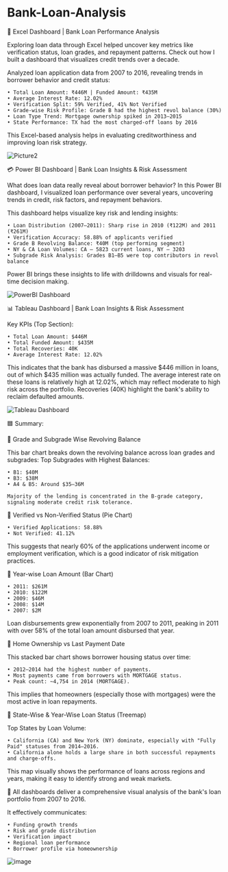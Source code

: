# Bank-Loan-Analysis

📘 Excel Dashboard | Bank Loan Performance Analysis

Exploring loan data through Excel helped uncover key metrics like verification status, loan grades, and repayment patterns. Check out how I built a dashboard that visualizes credit trends over a decade.

Analyzed loan application data from 2007 to 2016, revealing trends in borrower behavior and credit status:

	• Total Loan Amount: ₹446M | Funded Amount: ₹435M
	• Average Interest Rate: 12.02%
	• Verification Split: 59% Verified, 41% Not Verified
	• Grade-wise Risk Profile: Grade B had the highest revol balance (30%)
	• Loan Type Trend: Mortgage ownership spiked in 2013–2015
	• State Performance: TX had the most charged-off loans by 2016

This Excel-based analysis helps in evaluating creditworthiness and improving loan risk strategy.


![Picture2](https://github.com/user-attachments/assets/ec55b165-164f-42b3-bba5-97a57bfbffc1)


💳 Power BI Dashboard | Bank Loan Insights & Risk Assessment

What does loan data really reveal about borrower behavior? In this Power BI dashboard, I visualized loan performance over several years, uncovering trends in credit, risk factors, and repayment behaviors.

This dashboard helps visualize key risk and lending insights:

	• Loan Distribution (2007–2011): Sharp rise in 2010 (₹122M) and 2011 (₹261M)
	• Verification Accuracy: 58.88% of applicants verified
	• Grade B Revolving Balance: ₹40M (top performing segment)
	• NY & CA Loan Volumes: CA – 5823 current loans, NY – 3203
	• Subgrade Risk Analysis: Grades B1–B5 were top contributors in revol balance

Power BI brings these insights to life with drilldowns and visuals for real-time decision making.


![PowerBI Dashboard](https://github.com/user-attachments/assets/b5d7d9ec-b816-4baf-979d-ebb4a8157773)

📊 Tableau Dashboard | Bank Loan Insights & Risk Assessment

Key KPIs (Top Section):

	• Total Loan Amount: $446M
	• Total Funded Amount: $435M
	• Total Recoveries: 40K
	• Average Interest Rate: 12.02%

This indicates that the bank has disbursed a massive $446 million in loans, out of which $435 million was actually funded. The average interest rate on these loans is relatively high at 12.02%, which may reflect moderate to high risk across the portfolio. Recoveries (40K) highlight the bank's ability to reclaim defaulted amounts.


![Tableau Dashboard](https://github.com/user-attachments/assets/397fc80d-c3e8-466b-8ea0-ea4fe4416c78)


🟦 Summary:

🔹 Grade and Subgrade Wise Revolving Balance

This bar chart breaks down the revolving balance across loan grades and subgrades:
Top Subgrades with Highest Balances:

	• B1: $40M
	• B3: $38M
	• A4 & B5: Around $35–36M
	
	Majority of the lending is concentrated in the B-grade category, signaling moderate credit risk tolerance.

🔹 Verified vs Non-Verified Status (Pie Chart)

	• Verified Applications: 58.88%
	• Not Verified: 41.12%
	
This suggests that nearly 60% of the applications underwent income or employment verification, which is a good indicator of risk mitigation practices.

🔹 Year-wise Loan Amount (Bar Chart)

	• 2011: $261M
	• 2010: $122M
	• 2009: $46M
	• 2008: $14M
	• 2007: $2M
	
Loan disbursements grew exponentially from 2007 to 2011, peaking in 2011 with over 58% of the total loan amount disbursed that year.

🔹 Home Ownership vs Last Payment Date

This stacked bar chart shows borrower housing status over time:

	• 2012–2014 had the highest number of payments.
	• Most payments came from borrowers with MORTGAGE status.
	• Peak count: ~4,754 in 2014 (MORTGAGE).

This implies that homeowners (especially those with mortgages) were the most active in loan repayments.

🔹 State-Wise & Year-Wise Loan Status (Treemap)

Top States by Loan Volume:

	• California (CA) and New York (NY) dominate, especially with "Fully Paid" statuses from 2014–2016.
	• California alone holds a large share in both successful repayments and charge-offs.

This map visually shows the performance of loans across regions and years, making it easy to identify strong and weak markets.

🔹 All dashboards deliver a comprehensive visual analysis of the bank's loan portfolio from 2007 to 2016. 

It effectively communicates:

	• Funding growth trends
	• Risk and grade distribution
	• Verification impact
	• Regional loan performance
	• Borrower profile via homeownership
 
![image](https://github.com/user-attachments/assets/44480e03-35fa-4024-8200-8f5ed764c87a)
